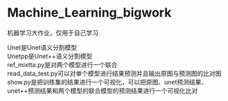 # Machine_Learning_bigwork
机器学习大作业，仅用于自己学习


 Unet是Unet语义分割模型 <br>
 Unetpp是Unet++语义分割模型 <br>
 ref_mixtta.py是对两个模型进行一个联合 <br>
 read_data_test.py可以对单个模型进行结果预测并且输出原图与预测图的比对图 <br>
 show.py是把训练集的结果进行一个可视化，可以把原图、unet预测结果、unet++预测结果和两个模型的联合模型的预测结果进行一个可视化比对 <br>
